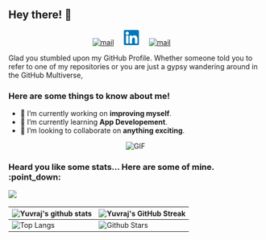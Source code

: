 ## Hey there! 👋

<p align="center">
<a href="mailto:mmjsmohit@gmail.com"><img src="https://img.icons8.com/color/30/000000/gmail-new.png" width="30px" alt="mail"></a> &nbsp; &nbsp;
<a href="https://www.linkedin.com/in/mohit-tiwari-linked-in/" target="_blank"><img src="https://github.com/deut-erium/deut-erium/blob/master/assets/linkedin.svg" width="30px" alt="LinkedIn"></a> &nbsp; &nbsp;
<a href="https://github.com/mmjsmohit"><img src="https://img.icons8.com/nolan/30/github.png" width="30px" alt="mail"></a> &nbsp; &nbsp;

</p>

Glad you stumbled upon my GitHub Profile. Whether someone told you to refer to one of my repositories or you are just a gypsy wandering around in the GitHub Multiverse, 
### Here are some things to know about me!
- 🔭 I’m currently working on **improving myself**.
- 🌱 I’m currently learning **App Developement**.
- 👯 I’m looking to collaborate on **anything exciting**.
<p align="center">
<img alt="GIF" src="https://media0.giphy.com/media/qgQUggAC3Pfv687qPC/giphy.gif"/>
</p>
<h3>Heard you like some stats... Here are some of mine. :point_down:</h3>
<p>
  <img height="auto" src="https://activity-graph.herokuapp.com/graph?username=mmjsmohit&theme=react-dark" />
  
| ![Yuvraj's github stats](https://github-readme-stats.vercel.app/api?username=mmjsmohit&show_icons=true&theme=tokyonight) | ![Yuvraj's GitHub Streak](https://github-readme-streak-stats.herokuapp.com/?user=mmjsmohit&theme=tokyonight) |
| --- | --- |
| ![Top Langs](https://github-readme-stats.vercel.app/api/top-langs/?username=mmjsmohit&theme=tokyonight) | ![Github Stars](https://github-readme-stats.vercel.app/api?username=mmjsmohit&show_icons=true&locale=en&count_private=true&hide_rank=true&custom_title=My%20GitHub%20Stats&disable_animations=true&theme=tokyonight) |
</p>
<!--
**mmjsmohit/mmjsmohit** is a ✨ _special_ ✨ repository because its `README.md` (this file) appears on your GitHub profile.

Here are some ideas to get you started:

- 🔭 I’m currently working on ...
- 🌱 I’m currently learning ...
- 👯 I’m looking to collaborate on ...
- 🤔 I’m looking for help with ...
- 💬 Ask me about ...
- 📫 How to reach me: ...
- 😄 Pronouns: ...
- ⚡ Fun fact: ...
-->
